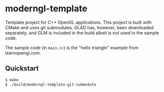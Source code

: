# moderngl-template

Template project for C++ OpenGL applications. This project is built with CMake and uses git submodules. GLAD has, however, been downloaded separately, and GLM is included in the build albeit is not used in the sample code.

The sample code (in `main.cc`) is the "hello triangle" example from learnopengl.com.

## Quickstart

``` sh
$ make
$ ./build/moderngl-template-git-submodule
```
